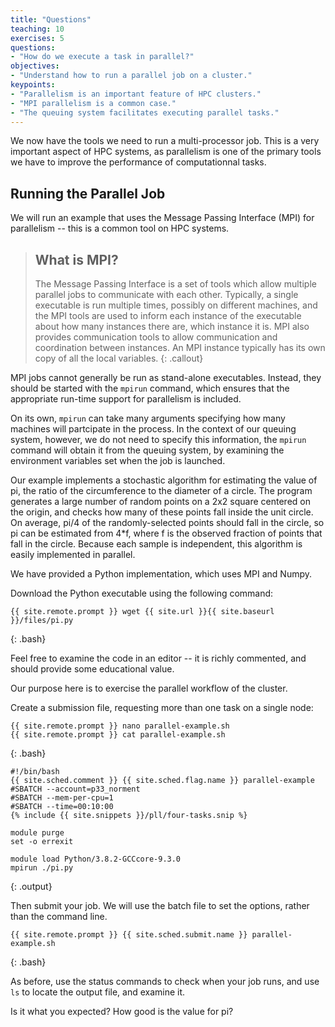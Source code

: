 ```yaml
---
title: "Questions"
teaching: 10
exercises: 5
questions:
- "How do we execute a task in parallel?"
objectives:
- "Understand how to run a parallel job on a cluster."
keypoints:
- "Parallelism is an important feature of HPC clusters."
- "MPI parallelism is a common case."
- "The queuing system facilitates executing parallel tasks."
---
```


We now have the tools we need to run a multi-processor job. This
is a very important aspect of HPC systems, as parallelism is 
one of the primary tools we have to improve the performance of
computationnal tasks.

## Running the Parallel Job

We will run an example that uses the Message Passing Interface (MPI)
for parallelism -- this is a common tool on HPC systems.

> ## What is MPI?
> 
> The Message Passing Interface is a set of tools which allow
> multiple parallel jobs to communicate with each other. Typically,
> a single executable is run multiple times, possibly on different
> machines, and the MPI tools are used to inform each instance 
> of the executable about how many instances there are, which 
> instance it is. MPI also provides communication tools to allow
> communication and coordination between instances. An MPI instance
> typically has its own copy of all the local variables.
{: .callout}

MPI jobs cannot generally be run as stand-alone executables.
Instead, they should be started with the `mpirun` command, which
ensures that the appropriate run-time support for parallelism
is included. 

On its own, `mpirun` can take many arguments 
specifying how many machines will partcipate in the process. 
In the context of our queuing system, however, we do not need
to specify this information, the `mpirun` command will obtain
it from the queuing system, by examining the environment
variables set when the job is launched.

Our example implements a stochastic algorithm for estimating
the value of pi, the ratio of the circumference to the diameter
of a circle. The program generates a large number of random points
on a 2x2 square centered on the origin, and checks how many of
these points fall inside the unit circle. On average, pi/4 of the
randomly-selected points should fall in the circle, so pi can
be estimated from 4*f, where f is the observed fraction of points
that fall in the circle. Because each sample is independent, this
algorithm is easily implemented in parallel.

We have provided a Python implementation, which uses MPI and Numpy.

Download the Python executable using the following command:

```
{{ site.remote.prompt }} wget {{ site.url }}{{ site.baseurl }}/files/pi.py
```
{: .bash}

Feel free to examine the code in an editor -- it is richly commented,
and should provide some educational value.

Our purpose here is to exercise the parallel workflow of the 
cluster.

Create a submission file, requesting more than one task on a single node:
```
{{ site.remote.prompt }} nano parallel-example.sh
{{ site.remote.prompt }} cat parallel-example.sh
```
{: .bash}
```
#!/bin/bash
{{ site.sched.comment }} {{ site.sched.flag.name }} parallel-example
#SBATCH --account=p33_norment
#SBATCH --mem-per-cpu=1
#SBATCH --time=00:10:00
{% include {{ site.snippets }}/pll/four-tasks.snip %}

module purge   
set -o errexit 

module load Python/3.8.2-GCCcore-9.3.0
mpirun ./pi.py
```
{: .output}

Then submit your job. We will use the batch file to set the options,
rather than the command line.
```
{{ site.remote.prompt }} {{ site.sched.submit.name }} parallel-example.sh
```
{: .bash}

As before, use the status commands to check when your job runs, 
and use `ls` to locate the output file, and examine it.

Is it what you expected? How good is the value for pi?
